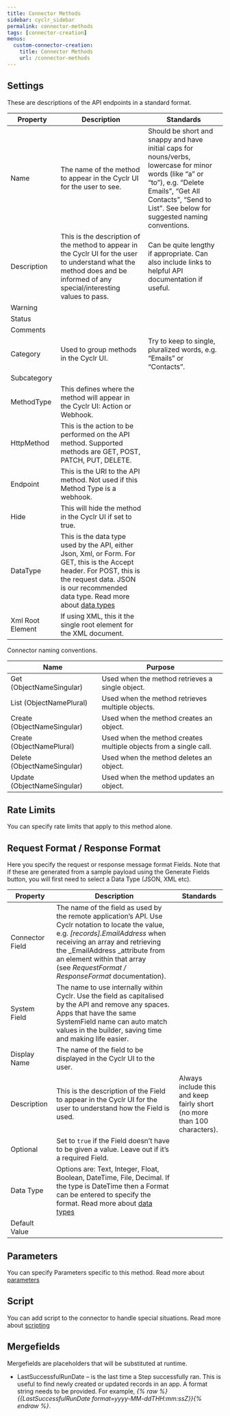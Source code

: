 ```yaml
---
title: Connector Methods
sidebar: cyclr_sidebar
permalink: connector-methods
tags: [connector-creation]
menus:
  custom-connector-creation:
    title: Connector Methods
    url: /connector-methods
---
```


## Settings

These are descriptions of the API endpoints in a standard format.

| Property | Description | Standards |
| --- | --- | --- |
| Name | The name of the method to appear in the Cyclr UI for the user to see. | Should be short and snappy and have initial caps for nouns/verbs, lowercase for minor words (like “a” or “to”), e.g. “Delete Emails”, “Get All Contacts”, “Send to List”.  See below for suggested naming conventions. |
| Description | This is the description of the method to appear in the Cyclr UI for the user to understand what the method does and be informed of any special/interesting values to pass. | Can be quite lengthy if appropriate. Can also include links to helpful API documentation if useful.|
| Warning | | |
| Status | | |
| Comments | | |
| Category | Used to group methods in the Cyclr UI. | Try to keep to single, pluralized words, e.g. “Emails” or “Contacts”.|
| Subcategory | | |
| MethodType | This defines where the method will appear in the Cyclr UI: Action or Webhook. | |
| HttpMethod | This is the action to be performed on the API method. Supported methods are GET, POST, PATCH, PUT, DELETE. | |
| Endpoint | This is the URI to the API method. Not used if this Method Type is a webhook.| |
| Hide | This will hide the method in the Cyclr UI if set to true. |
| DataType | This is the data type used by the API, either Json, Xml, or Form. For GET, this is the Accept header. For POST, this is the request data. JSON is our recommended data type. Read more about [data types](./data-types)| |
| Xml Root Element | If using XML, this it the single root element for the XML document.| |

Connector naming conventions.

| Name | Purpose |
| --- | --- | 
| Get (ObjectNameSingular) | Used when the method retrieves a single object. |
| List (ObjectNamePlural)| Used when the method retrieves multiple objects. |
| Create (ObjectNameSingular) | Used when the method creates an object. |
| Create  (ObjectNamePlural) | Used when the method creates multiple objects from a single call. |
| Delete (ObjectNameSingular) | Used when the method deletes an object. |
| Update (ObjectNameSingular) | Used when the method updates an object. |

## Rate Limits

You can specify rate limits that apply to this method alone.

## Request Format / Response Format

Here you specify the request or response message format Fields. Note that if these are generated from a sample payload using the Generate Fields button, you will first need to select a Data Type (JSON, XML etc).

| Property | Description | Standards |
| --- | --- | ---|
| Connector Field | The name of the field as used by the remote application’s API. Use Cyclr notation to locate the value, e.g. _[records].EmailAddress_ when receiving an array and retrieving the _EmailAddress _attribute from an element within that array (see _RequestFormat / ResponseFormat_ documentation). | |
| System Field | The name to use internally within Cyclr. Use the field as capitalised by the API and remove any spaces. Apps that have the same SystemField name can auto match values in the builder, saving time and making life easier.| |
| Display Name | The name of the field to be displayed in the Cyclr UI to the user. | |
| Description | This is the description of the Field to appear in the Cyclr UI for the user to understand how the Field is used. | Always include this and keep fairly short (no more than 100 characters). |
| Optional | Set to `true` if the Field doesn’t have to be given a value. Leave out if it’s a required Field. | |
| Data Type | Options are: Text, Integer, Float, Boolean, DateTime, File, Decimal.  If the type is DateTime then a Format can be entered to specify the format.  Read more about [data types](./data-types) | |
| Default Value | | |

## Parameters

You can specify Parameters specific to this method. Read more about [parameters](./connector-parameters)

## Script

You can add script to the connector to handle special situations. Read more about [scripting](./connector-scripting)

## Mergefields

Mergefields are placeholders that will be substituted at runtime.
  * LastSuccessfulRunDate – is the last time a Step successfully ran. This is useful to find newly created or updated records in an app. A format string needs to be provided. For example, _{% raw %}{{LastSuccessfulRunDate format=yyyy-MM-ddTHH:mm:ssZ}}{% endraw %}_.

